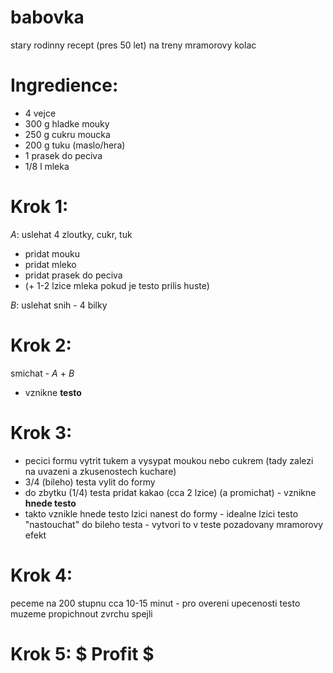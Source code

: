 # babovka
stary rodinny recept (pres 50 let) na treny mramorovy kolac

# Ingredience:
- 4 vejce
- 300 g hladke mouky
- 250 g cukru moucka
- 200 g tuku (maslo/hera)
- 1 prasek do peciva
- 1/8 l mleka 

# Krok 1:
_A_:
uslehat 4 zloutky, cukr, tuk
* pridat mouku
* pridat mleko 
* pridat prasek do peciva
* (+ 1-2 lzice mleka pokud je testo prilis huste)

_B_:
uslehat snih - 4 bilky

# Krok 2: 
smichat - _A_ + _B_
 * vznikne **testo**

# Krok 3:
 * pecici formu vytrit tukem a vysypat moukou nebo cukrem (tady zalezi na uvazeni a zkusenostech kuchare) 
 * 3/4 (bileho) testa vylit do formy
 * do zbytku (1/4) testa pridat kakao (cca 2 lzice) (a promichat) - vznikne **hnede testo**
 * takto vznikle hnede testo lzici nanest do formy - idealne lzici testo "nastouchat" do bileho testa - vytvori to v teste pozadovany mramorovy efekt

# Krok 4:
peceme na 200 stupnu cca 10-15 minut - pro overeni upecenosti testo muzeme propichnout zvrchu spejli

# Krok 5: $ Profit $
